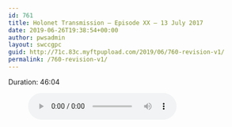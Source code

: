 ```yaml
---
id: 761
title: Holonet Transmission – Episode XX – 13 July 2017
date: 2019-06-26T19:38:54+00:00
author: pwsadmin
layout: swccgpc
guid: http://71c.83c.myftpupload.com/2019/06/760-revision-v1/
permalink: /760-revision-v1/
---
```

 

Duration: 46:04<figure class="wp-block-audio"><audio controls src="http://71c.83c.myftpupload.com/wp-content/uploads/2019/04/Holonet-Transmission-–-Episode-XX-–-13-July-2017.mp3"></audio></figure>